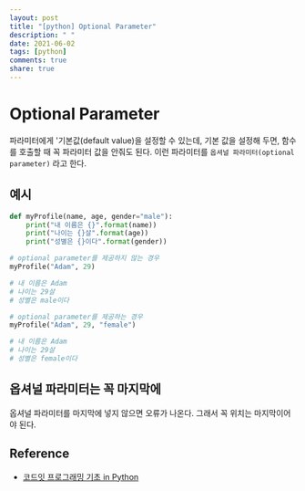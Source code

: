 ```yaml
---
layout: post
title: "[python] Optional Parameter"
description: " "
date: 2021-06-02
tags: [python]
comments: true
share: true
---
```


# Optional Parameter

파라미터에게 '기본값(default value)을 설정할 수 있는데, 기본 값을 설정해 두면, 함수를 호출할 때 꼭 파라미터 값을 안줘도 된다. 이런 파라미터를 `옵셔널 파라미터(optional parameter)` 라고 한다.

## 예시

```python
def myProfile(name, age, gender="male"):
    print("내 이름은 {}".format(name))
    print("나이는 {}살".format(age))
    print("성별은 {}이다".format(gender))

# optional parameter를 제공하지 않는 경우
myProfile("Adam", 29)

# 내 이름은 Adam
# 나이는 29살
# 성별은 male이다

# optional parameter를 제공하는 경우
myProfile("Adam", 29, "female")

# 내 이름은 Adam
# 나이는 29살
# 성별은 female이다

```

## 옵셔널 파라미터는 꼭 마지막에

옵셔널 파라미터를 마지막에 넣지 않으면 오류가 나온다. 그래서 꼭 위치는 마지막이어야 된다.

## Reference

- [코드잇 프로그래밍 기초 in Python](https://www.codeit.kr/dashboard)
